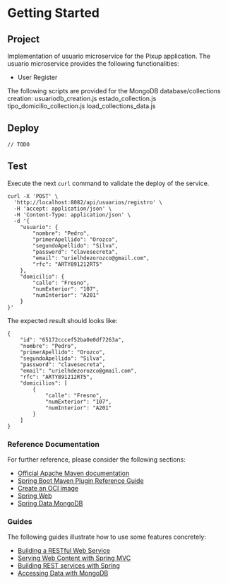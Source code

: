 # Getting Started

## Project

Implementation of usuario microservice for the Pixup application.
The usuario microservice provides the following functionalities:
- User Register

The following scripts are provided for the MongoDB database/collections creation:
usuariodb_creation.js
estado_collection.js
tipo_domicilio_collection.js
load_collections_data.js


## Deploy

`// TODO `

## Test

Execute the next `curl` command to validate the deploy of the service. 

```shell
curl -X 'POST' \
  'http://localhost:8082/api/usuarios/registro' \
  -H 'accept: application/json' \
  -H 'Content-Type: application/json' \
  -d '{
    "usuario": {
        "nombre": "Pedro",
        "primerApellido": "Orozco",
        "segundoApellido": "Silva",
        "password": "clavesecreta",
        "email": "urielhdezorozco@gmail.com",
        "rfc": "ARTY891212RT5"
    }, 
    "domicilio": {
        "calle": "Fresno",
        "numExterior": "107",
        "numInterior": "A201"
    }
}' 
```

The expected result should looks like:

```
{
    "id": "65172cccef52ba0e0df7263a",
    "nombre": "Pedro",
    "primerApellido": "Orozco",
    "segundoApellido": "Silva",
    "password": "clavesecreta",
    "email": "urielhdezorozco@gmail.com",
    "rfc": "ARTY891212RT5",
    "domicilios": [
        {
            "calle": "Fresno",
            "numExterior": "107",
            "numInterior": "A201"
        }
    ]
}
```

### Reference Documentation
For further reference, please consider the following sections:

* [Official Apache Maven documentation](https://maven.apache.org/guides/index.html)
* [Spring Boot Maven Plugin Reference Guide](https://docs.spring.io/spring-boot/docs/2.7.15/maven-plugin/reference/html/)
* [Create an OCI image](https://docs.spring.io/spring-boot/docs/2.7.15/maven-plugin/reference/html/#build-image)
* [Spring Web](https://docs.spring.io/spring-boot/docs/2.7.15/reference/htmlsingle/index.html#web)
* [Spring Data MongoDB](https://docs.spring.io/spring-boot/docs/2.7.15/reference/htmlsingle/index.html#data.nosql.mongodb)

### Guides
The following guides illustrate how to use some features concretely:

* [Building a RESTful Web Service](https://spring.io/guides/gs/rest-service/)
* [Serving Web Content with Spring MVC](https://spring.io/guides/gs/serving-web-content/)
* [Building REST services with Spring](https://spring.io/guides/tutorials/rest/)
* [Accessing Data with MongoDB](https://spring.io/guides/gs/accessing-data-mongodb/)

